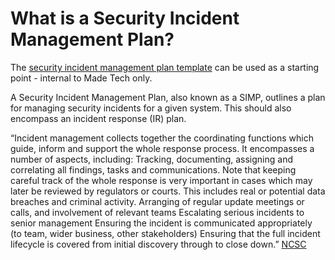 # What is a Security Incident Management Plan?

The [security incident management plan template](https://docs.google.com/document/d/1R6QW0yAkfgPSKWuULQLWE16jencVH7qfePW3qvbtiDY/edit?usp=sharing) can be used as a starting point - internal to Made Tech only.

A Security Incident Management Plan, also known as a SIMP, outlines a plan for managing security incidents for a given system. This should also encompass an incident response (IR) plan.

“Incident management collects together the coordinating functions which guide, inform and support the whole response process. It encompasses a number of aspects, including:
Tracking, documenting, assigning and correlating all findings, tasks and communications. Note that keeping careful track of the whole response is very important in cases which may later be reviewed by regulators or courts. This includes real or potential data breaches and criminal activity.
Arranging of regular update meetings or calls, and involvement of relevant teams
Escalating serious incidents to senior management
Ensuring the incident is communicated appropriately (to team, wider business, other stakeholders)
Ensuring that the full incident lifecycle is covered from initial discovery through to close down.”
[NCSC](https://www.ncsc.gov.uk/collection/incident-management/cyber-incident-response-processes)
